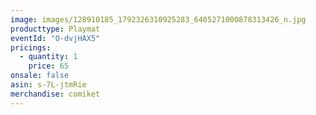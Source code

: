 ```yaml
---
image: images/128910185_1792326310925283_6405271000878313426_n.jpg
producttype: Playmat
eventId: "O-dvjHAX5"
pricings:
  - quantity: 1
    price: 65
onsale: false
asin: s-7L-jtmRie
merchandise: comiket
---
```


